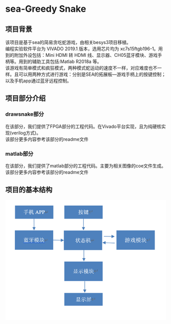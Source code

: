 # sea-Greedy Snake

## 项目背景    
该项目是基于sea的简易贪吃蛇游戏，由相关besys3项目移植。    
编程实验软件平台为 VIVADO 2019.1 版本，选用芯片均为 xc7s15ftgb196-1。用到的附加外设包括：Mini HDMI 转 HDMI 线、显示器、CH05蓝牙模块、游戏手柄等。用到的辅助工具包括:Matlab R2018a 等。   
该游戏有简单模式和疯狂模式，两种模式蛇运动的速度不一样，对应难度也不一样。且可以用两种方式进行游戏：分别是SEA的拓展板—游戏手柄上的按键控制；以及手机app通过蓝牙远程控制。  

## 项目部分介绍

### drawsnake部分

在该部分，我们提供了FPGA部分的工程代码。在Vivado平台实现，且为纯硬核实现(verilog方式)。   
该部分更多内容参考该部分的readme文件


### matlab部分 
在该部分，我们提供了matlab部分的工程代码。主要为相关图像的coe文件生成。    
该部分更多内容参考该部分的readme文件

## 项目的基本结构

![](/picture.png)

